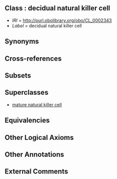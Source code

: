 
## Class : decidual natural killer cell

 * *IRI* = http://purl.obolibrary.org/obo/CL_0002343
 * *Label* = decidual natural killer cell

## Synonyms


## Cross-references


## Subsets


## Superclasses

 * [mature natural killer cell](../../CL/24/CL_0000824.md)

## Equivalencies


## Other Logical Axioms


## Other Annotations


## External Comments

